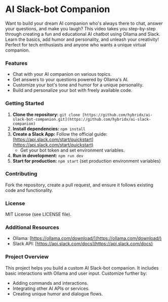 # AI Slack-bot Companion
Want to build your dream AI companion who's always there to chat, answer your questions, and make you laugh? This video takes you step-by-step through creating a fun and educational AI chatbot using Ollama and Slack. Learn the basics, add humor and personality, and unleash your creativity! Perfect for tech enthusiasts and anyone who wants a unique virtual companion.

### Features

* Chat with your AI companion on various topics.
* Get answers to your questions powered by Ollama's AI.
* Customize your bot's tone and humor for a unique personality.
* Build and personalize your bot with freely available code.

### Getting Started

1. **Clone the repository:** `git clone [https://github.com/hybridx/ai-slack-bot-companion.git](https://github.com/hybridx/ai-slack-companion)`
2. **Install dependencies:** `npm install`
3. **Create a Slack App:** Follow the official guide: [https://api.slack.com/start/quickstart](https://api.slack.com/start/quickstart)
    * Get your bot token and set environment variables.
4. **Run in development:** `npm run dev`
5. **Start for production:** `npm start` (set production environment variables)

### Contributing

Fork the repository, create a pull request, and ensure it follows existing code and functionality.

### License

MIT License (see LICENSE file).

### Additional Resources

* Ollama: [https://ollama.com/download/](https://ollama.com/download/)
* Slack API: [https://api.slack.com/docs](https://api.slack.com/docs)

### Project Overview

This project helps you build a custom AI Slack-bot companion. It includes basic interactions with Ollama and user input. Customize further by:

* Adding commands and interactions.
* Integrating other AI APIs or services.
* Creating unique humor and dialogue flows.
